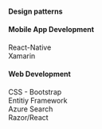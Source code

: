 #### Design patterns


#### Mobile App Development  
React-Native  
Xamarin  

#### Web Development  
CSS - Bootstrap  
Entitiy Framework  
Azure Search  
Razor/React
